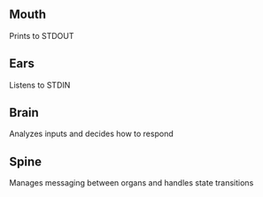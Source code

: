 Mouth
-----

Prints to STDOUT

Ears
----

Listens to STDIN

Brain
-----

Analyzes inputs and decides how to respond

Spine
-----

Manages messaging between organs and handles state transitions
